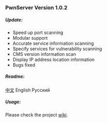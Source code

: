 ### PwnServer Version 1.0.2
##### Update:

- Speed up port scanning
- Modular support
- Accurate service information scanning
- Specify services for vulnerability scanning
- CMS version information scan
- Display IP address location information
- Bugs fixed



##### Readme:

[中文](https://github.com/netonlinx/pwnserver/blob/main/docs/README_CN.md)	English	Русский



##### Usage:

Please check the project [wiki](https://github.com/netonlinx/pwnserver/wiki/PwnServer-V1.0.2%E4%BD%BF%E7%94%A8%E6%96%87%E6%AA%94).









